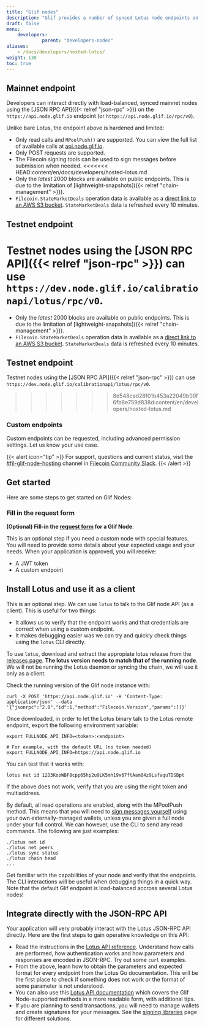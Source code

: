 ```yaml
---
title: "Glif nodes"
description: "Glif provides a number of synced Lotus node endpoints on the Filecoin testnets and mainnet."
draft: false
menu:
    developers:
             parent: "developers-nodes"
aliases:
    - /docs/developers/hosted-lotus/
weight: 130
toc: true
---
```


## Mainnet endpoint

Developers can interact directly with load-balanced, synced mainnet nodes using the [JSON RPC API]({{< relref "json-rpc" >}}) on the `https://api.node.glif.io` endpoint (or `https://api.node.glif.io/rpc/v0`).

Unlike bare Lotus, the endpoint above is hardened and limited:

- Only read calls and `MPoolPush()` are supported. You can view the full list of available calls at [api.node.glif.io](https://api.node.glif.io).
- Only POST requests are supported.
- The Filecoin signing tools can be used to sign messages before submission when needed.
<<<<<<< HEAD:content/en/docs/developers/hosted-lotus.md
- Only the _latest_ 2000 blocks are available on public endpoints. This is due to the limitation of [lightweight-snapshots]({{< relref "chain-management" >}}).
- `Filecoin.StateMarketDeals` operation data is available as a [direct link to an AWS S3 bucket](https://marketdeals.s3.amazonaws.com/StateMarketDeals.json). `StateMarketDeals` data is refreshed every 10 minutes.
## Testnet endpoint

Testnet nodes using the [JSON RPC API]({{< relref "json-rpc" >}}) can use `https://dev.node.glif.io/calibrationapi/lotus/rpc/v0`.
=======
- Only the _latest_ 2000 blocks are available on public endpoints. This is due to the limitation of [lightweight-snapshots]({{< relref "chain-management" >}}).
- `Filecoin.StateMarketDeals` operation data is available as a [direct link to an AWS S3 bucket](https://marketdeals.s3.amazonaws.com/StateMarketDeals.json). `StateMarketDeals` data is refreshed every 10 minutes.
## Testnet endpoint

Testnet nodes using the [JSON RPC API]({{< relref "json-rpc" >}}) can use `https://dev.node.glif.io/calibrationapi/lotus/rpc/v0`.
>>>>>>> 8d548cad28f01b453a22049b00f6fb8e759d838d:content/en/developers/hosted-lotus.md

### Custom endpoints

Custom endpoints can be requested, including advanced permission settings. Let us know your use case.

{{< alert icon="tip" >}}
For support, questions and current status, visit the [#fil-glif-node-hosting](https://filecoinproject.slack.com/archives/C017HM9BJ8Z) channel in [Filecoin Community Slack](https://filecoin.io/slack).
{{< /alert >}}

## Get started

Here are some steps to get started on Glif Nodes:

### Fill in the request form

**(Optional) Fill-in the [request form](https://forms.gle/rfXx2yKbhgrwUv837) for a Glif Node**:

This is an optional step if you need a custom node with special features. You will need to provide some details about your expected usage and your needs. When your application is approved, you will receive:

- A JWT token
- A custom endpoint

## Install Lotus and use it as a client

This is an optional step. We can use `lotus` to talk to the Glif node API (as a client). This is useful for two things:

- It allows us to verify that the endpoint works and that credentials are correct when using a custom endpoint.
- It makes debugging easier was we can try and quickly check things using the `lotus` CLI directly.

To use `lotus`, download and extract the appropiate lotus release from the [releases page](https://github.com/filecoin-project/lotus/releases/). **The lotus version needs to match that of the running node**. We will not be running the Lotus daemon or syncing the chain, we will use it only as a client.

Check the running version of the Glif node instance with:

```shell
curl -X POST 'https://api.node.glif.io' -H 'Content-Type: application/json' --data '{"jsonrpc":"2.0","id":1,"method":"Filecoin.Version","params":[]}'
```

Once downloaded, in order to let the Lotus binary talk to the Lotus remote endpoint, export the following environment variable:

```shell
export FULLNODE_API_INFO=<token>:<endpoint>

# For example, with the default URL (no token needed)
export FULLNODE_API_INFO=https://api.node.glif.io
```

You can test that it works with:

```shell
lotus net id 12D3KooWBF8cpp65hp2u9LK5mh19x67ftAam84z9LsfaquTDSBpt
```

If the above does not work, verify that you are using the right token and multiaddress.

By default, all read operations are enabled, along with the MPoolPush method. This means that you will need to [sign messages yourself](https://docs.filecoin.io/build/signing-libraries/) using your own externally-managed wallets, unless you are given a full node under your full control. We can however, use the CLI to send any read commands. The following are just examples:

```shell
./lotus net id
./lotus net peers
./lotus sync status
./lotus chain head
...
```

Get familiar with the capabilities of your node and verify that the endpoints. The CLI interactions will be useful when debugging things in a quick way. Note that the default Glif endpoint is load-balanced accross several Lotus nodes!

## Integrate directly with the JSON-RPC API

Your application will very probably interact with the Lotus JSON-RPC API directly. Here are the first steps to gain operative knowledge on this API:

- Read the instructions in the [Lotus API reference](https://docs.filecoin.io/build/signing-libraries/). Understand how calls are performed, how authentication works and how parameters and responses are encoded in JSON-RPC. Try out some `curl` examples.
- From the above, learn how to obtain the parameters and expected format for every endpoint from the Lotus Go documentation. This will be the first place to check if something does not work or the format of some parameter is not understood.
- You can also use this [Lotus API documentation](https://documenter.getpostman.com/view/4872192/SWLh5mUd?version=latest) which covers the Glif Node-supported methods in a more readable form, with additional tips.
- If you are planning to send transactions, you will need to manage wallets and create signatures for your messages. See the [signing libraries](https://docs.filecoin.io/build/signing-libraries/) page for different solutions.
